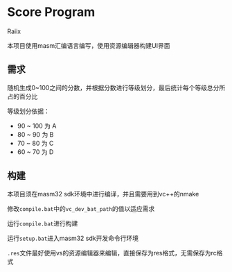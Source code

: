 # Score Program
Raiix

本项目使用masm汇编语言编写，使用资源编辑器构建UI界面

## 需求
随机生成0~100之间的分数，并根据分数进行等级划分，最后统计每个等级总分所占的百分比

等级划分依据：
- 90 ~ 100 为 A
- 80 ~ 90 为 B
- 70 ~ 80 为 C
- 60 ~ 70 为 D

## 构建
本项目须在masm32 sdk环境中进行编译，并且需要用到vc++的nmake

修改`compile.bat`中的`vc_dev_bat_path`的值以适应需求

运行`compile.bat`进行构建

运行`setup.bat`进入masm32 sdk开发命令行环境

`.res`文件最好使用vs的资源编辑器来编辑，直接保存为res格式，无需保存为rc格式